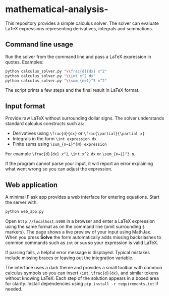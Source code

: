 # mathematical-analysis-

This repository provides a simple calculus solver. The solver can evaluate LaTeX expressions representing derivatives, integrals and summations.

## Command line usage

Run the solver from the command line and pass a LaTeX expression in quotes. Examples:

```bash
python calculus_solver.py "\\frac{d}{dx} x^2"
python calculus_solver.py "\\int x^2 dx"
python calculus_solver.py "\\sum_{n=1}^5 n^2"
```

The script prints a few steps and the final result in LaTeX format.

## Input format

Provide raw LaTeX without surrounding dollar signs. The solver understands
standard calculus constructs such as:

- Derivatives using `\frac{d}{dx}` or `\frac{\partial}{\partial x}`
- Integrals in the form `\int expression dx`
- Finite sums using `\sum_{n=1}^{N} expression`

For example `\frac{d}{dx} x^2`, `\int x^2 dx` or `\sum_{n=1}^3 n`.

If the program cannot parse your input, it will report an error explaining what
went wrong so you can adjust the expression.

## Web application

A minimal Flask app provides a web interface for entering equations. Start the server with:

```bash
python web_app.py
```

Open `http://localhost:5000` in a browser and enter a LaTeX expression using the
same format as on the command line (omit surrounding `$` markers).  The page
shows a live preview of your input using MathJax.  When you press **Solve** the
form automatically adds missing backslashes to common commands such as `int` or
`sum` so your expression is valid LaTeX.

If parsing fails, a helpful error message is displayed.  Typical mistakes
include missing braces or leaving out the integration variable.

The interface uses a dark theme and provides a small toolbar with common
calculus symbols so you can insert `\int`, `\frac{d}{dx}`, and similar tokens
without knowing LaTeX. Each step of the solution appears in a boxed area for
clarity. Install dependencies using `pip install -r requirements.txt` if needed.
